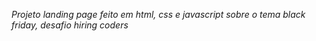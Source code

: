 *Projeto landing page  feito em html, css e javascript sobre o tema black friday, desafio hiring coders* 




